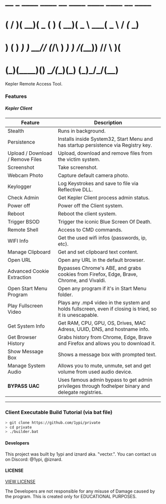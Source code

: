 #  __ _  ____  ____  __    ____  ____      ____   __  ____ 
# (  / )(  __)(  _ \(  )  (  __)(  _ \ ___(  _ \ / _\(_  _)
# )  (  ) _)  ) __// (_/\ ) _)  )   /(___))   //    \ )(  
# (__\_)(____)(__)  \____/(____)(__\_)    (__\_)\_/\_/(__) 

Kepler Remote Access Tool.

### Features 

##### Kepler Client
Feature | Description
--------|-------------
Stealth | Runs in background.
Persistence | Installs inside System32, Start Menu and has startup persistence via Registry key.
Upload / Download / Remove Files | Upload, download and remove files from the victim system.
Screenshot | Take screenshot.
Webcam Photo | Capture default camera photo.
Keylogger | Log Keystrokes and save to file via Reflective DLL.
Check Admin | Get Kepler Client process admin status.
Power off | Power off the Client system.
Reboot | Reboot the client system.
Trigger BSOD | Trigger the iconic Blue Screen Of Death.
Remote Shell | Access to CMD commands.
WIFI Info | Get the used wifi infos (passwords, ip, etc).
Manage Clipboard | Get and set clipboard text content.
Open URL | Open any URL in the default browser.
Advanced Cookie Extraction | Bypasses Chrome's ABE, and grabs cookies from Firefox, Edge, Brave, Chrome, and Vivaldi.
Open Start Menu Program | Open any program if it's in Start Menu folder.
Play Fullscreen Video | Plays any .mp4 video in the system and holds fullscreen, even if closing is tried, so it is unescapable.
Get System Info | Get RAM, CPU, GPU, OS, Drives, MAC Adress, UUID, DNS, and hostname info.
Get Browser History | Grabs history from Chrome, Edge, Brave and Firefox and allows you to download it.
Show Message Box | Shows a message box with prompted text.
Manage System Audio | Allows you to mute, unmute, set and get volume from used audio device.
**BYPASS UAC** | Uses famous admin bypass to get admin privileges through fodhelper binary and delegate registries.


---


### Client Executable Build Tutorial (via bat file)
```bash
> git clone https://github.com/1ypi/private
> cd private
> ./builder.bat
```

#### Developers
This project was built by 1ypi and iznard aka. "vectxr.".
You can contact us on Discord: @1ypi, @iznard.

#### LICENSE
[VIEW LICENSE](https://github.com/1ypi/private/blob/master/LICENSE) 

The Developers are not responsible for any misuse of Damage caused by the program. This is created only for EDUCATIONAL PURPOSES.
